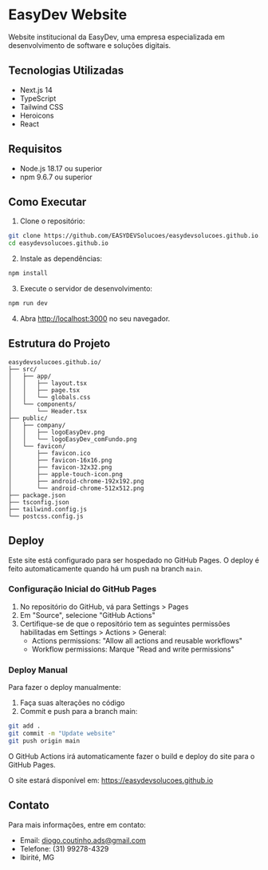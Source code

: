 # EasyDev Website

Website institucional da EasyDev, uma empresa especializada em desenvolvimento de software e soluções digitais.

## Tecnologias Utilizadas

- Next.js 14
- TypeScript
- Tailwind CSS
- Heroicons
- React

## Requisitos

- Node.js 18.17 ou superior
- npm 9.6.7 ou superior

## Como Executar

1. Clone o repositório:

```bash
git clone https://github.com/EASYDEVSolucoes/easydevsolucoes.github.io.git
cd easydevsolucoes.github.io
```

2. Instale as dependências:

```bash
npm install
```

3. Execute o servidor de desenvolvimento:

```bash
npm run dev
```

4. Abra [http://localhost:3000](http://localhost:3000) no seu navegador.

## Estrutura do Projeto

```
easydevsolucoes.github.io/
├── src/
│   ├── app/
│   │   ├── layout.tsx
│   │   ├── page.tsx
│   │   └── globals.css
│   └── components/
│       └── Header.tsx
├── public/
│   ├── company/
│   │   ├── logoEasyDev.png
│   │   └── logoEasyDev_comFundo.png
│   └── favicon/
│       ├── favicon.ico
│       ├── favicon-16x16.png
│       ├── favicon-32x32.png
│       ├── apple-touch-icon.png
│       ├── android-chrome-192x192.png
│       └── android-chrome-512x512.png
├── package.json
├── tsconfig.json
├── tailwind.config.js
└── postcss.config.js
```

## Deploy

Este site está configurado para ser hospedado no GitHub Pages. O deploy é feito automaticamente quando há um push na branch `main`.

### Configuração Inicial do GitHub Pages

1. No repositório do GitHub, vá para Settings > Pages
2. Em "Source", selecione "GitHub Actions"
3. Certifique-se de que o repositório tem as seguintes permissões habilitadas em Settings > Actions > General:
   - Actions permissions: "Allow all actions and reusable workflows"
   - Workflow permissions: Marque "Read and write permissions"

### Deploy Manual

Para fazer o deploy manualmente:

1. Faça suas alterações no código
2. Commit e push para a branch main:

```bash
git add .
git commit -m "Update website"
git push origin main
```

O GitHub Actions irá automaticamente fazer o build e deploy do site para o GitHub Pages.

O site estará disponível em: https://easydevsolucoes.github.io

## Contato

Para mais informações, entre em contato:

- Email: diogo.coutinho.ads@gmail.com
- Telefone: (31) 99278-4329
- Ibirité, MG
